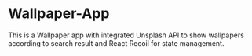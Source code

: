 ﻿# Wallpaper-App
This is a Wallpaper app with integrated Unsplash API to show wallpapers according to search result and React Recoil for state management.
